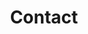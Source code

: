 ---
title: "Contact"
description : "this is a meta description"

office:
  title : "總工廠"
  phone : "037-865405"
  mobile : "0910-851002"
  line : "dddd"
  line_logo : "images/line.png"
  location : "苗栗縣苑裡房裡里 7鄰 71-1號"
  content : ""

# opennig hour
service_area:
  title : "服務地區"
  area:
    - "苗栗縣市(苑裡、後龍、通霄、公館、銅鑼、卓蘭、三義、大湖、造橋、頭屋、苗栗市、竹南、南庄、西湖、三灣、泰安、獅潭)"
    - "台中市(中區、東區、西區、南區、北區、西屯、南屯、北屯、豐原、大里、太平、清水、沙鹿、大甲、東勢、梧棲、烏日、神岡、大肚、大雅、后里、霧峰、潭子、龍井、外埔、和平、石岡、大安、新社)"
    - "新竹縣市 (新竹、竹北、竹東、新埔、關西、新豐、峨眉、寶山、五峰、橫山、北埔、尖石、芎林、湖口)"
    
draft: false
---